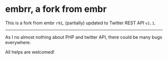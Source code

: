 embrr, a fork from embr
========
This is a fork from embr `r91`, (partially) updated to Twitter REST API `v1.1`.

----
As I no almost nothing about PHP and twitter API, there could be many bugs everywhere.

All helps are welcomed!